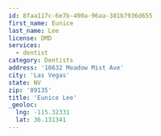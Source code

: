 ```yaml
---
id: 8faa117c-6e7b-490a-96aa-381b7936d655
first_name: Eunice
last_name: Lee
license: DMD
services:
  - dentist
category: Dentists
address: '10632 Meadow Mist Ave'
city: 'Las Vegas'
state: NV
zip: '89135'
title: 'Eunice Lee'
_geoloc:
  lng: -115.32331
  lat: 36.131341
---
```

